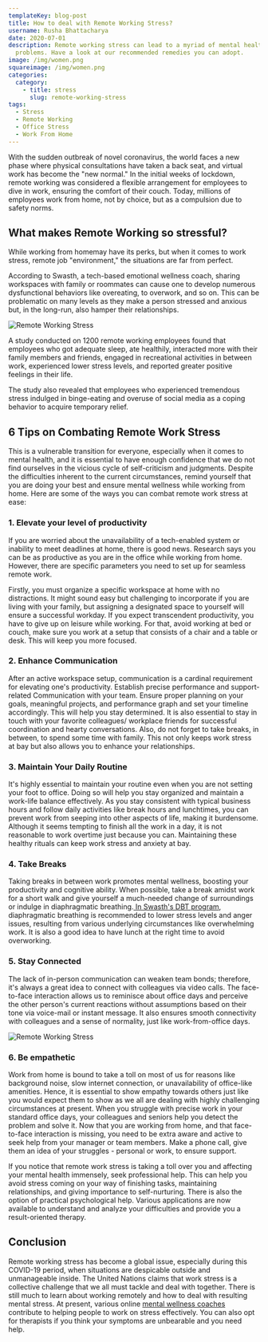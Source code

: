 ```yaml
---
templateKey: blog-post
title: How to deal with Remote Working Stress?
username: Rusha Bhattacharya
date: 2020-07-01
description: Remote working stress can lead to a myriad of mental health
  problems. Have a look at our recommended remedies you can adopt.
image: /img/women.png
squareimage: /img/women.png
categories:
  category:
    - title: stress
      slug: remote-working-stress
tags:
  - Stress
  - Remote Working
  - Office Stress
  - Work From Home
---
```

<!--StartFragment-->

With the sudden outbreak of novel coronavirus, the world faces a new phase where physical consultations have taken a back seat, and virtual work has become the "new normal." In the initial weeks of lockdown, remote working was considered a flexible arrangement for employees to dive in work, ensuring the comfort of their couch. Today, millions of employees work from home, not by choice, but as a compulsion due to safety norms.

## What makes Remote Working so stressful?

While working from homemay have its perks, but when it comes to work stress, remote job "environment," the situations are far from perfect.

According to Swasth, a tech-based emotional wellness coach, sharing workspaces with family or roommates can cause one to develop numerous dysfunctional behaviors like overeating, to overwork, and so on. This can be problematic on many levels as they make a person stressed and anxious but, in the long-run, also hamper their relationships.

![Remote Working Stress](/img/notes.png "How to deal with remote working stress?")

<!--EndFragment--><!--StartFragment-->

A study conducted on 1200 remote working employees found that employees who got adequate sleep, ate healthily, interacted more with their family members and friends, engaged in recreational activities in between work, experienced lower stress levels, and reported greater positive feelings in their life.

The study also revealed that employees who experienced tremendous stress indulged in binge-eating and overuse of social media as a coping behavior to acquire temporary relief.

## 6 Tips on Combating Remote Work Stress

This is a vulnerable transition for everyone, especially when it comes to mental health, and it is essential to have enough confidence that we do not find ourselves in the vicious cycle of self-criticism and judgments. Despite the difficulties inherent to the current circumstances, remind yourself that you are doing your best and ensure mental wellness while working from home. Here are some of the ways you can combat remote work stress at ease:

### 1. Elevate your level of productivity

If you are worried about the unavailability of a tech-enabled system or inability to meet deadlines at home, there is good news. Research says you can be as productive as you are in the office while working from home. However, there are specific parameters you need to set up for seamless remote work.

Firstly, you must organize a specific workspace at home with no distractions. It might sound easy but challenging to incorporate if you are living with your family, but assigning a designated space to yourself will ensure a successful workday. If you expect transcendent productivity, you have to give up on leisure while working. For that, avoid working at bed or couch, make sure you work at a setup that consists of a chair and a table or desk. This will keep you more focused.

### 2. Enhance Communication

After an active workspace setup, communication is a cardinal requirement for elevating one's productivity. Establish precise performance and support-related Communication with your team. Ensure proper planning on your goals, meaningful projects, and performance graph and set your timeline accordingly. This will help you stay determined. It is also essential to stay in touch with your favorite colleagues/ workplace friends for successful coordination and hearty conversations. Also, do not forget to take breaks, in between, to spend some time with family. This not only keeps work stress at bay but also allows you to enhance your relationships.

### 3. Maintain Your Daily Routine

It's highly essential to maintain your routine even when you are not setting your foot to office. Doing so will help you stay organized and maintain a work-life balance effectively. As you stay consistent with typical business hours and follow daily activities like break hours and lunchtimes, you can prevent work from seeping into other aspects of life, making it burdensome. Although it seems tempting to finish all the work in a day, it is not reasonable to work overtime just because you can. Maintaining these healthy rituals can keep work stress and anxiety at bay.

### 4. Take Breaks

Taking breaks in between work promotes mental wellness, boosting your productivity and cognitive ability. When possible, take a break amidst work for a short walk and give yourself a much-needed change of surroundings or indulge in diaphragmatic breathing.[ In Swasth's DBT program](https://www.swasth.co/dbt-coach/), diaphragmatic breathing is recommended to lower stress levels and anger issues, resulting from various underlying circumstances like overwhelming work. It is also a good idea to have lunch at the right time to avoid overworking.

<!--StartFragment-->

### **5. Stay Connected**

<!--StartFragment-->

The lack of in-person communication can weaken team bonds; therefore, it's always a great idea to connect with colleagues via video calls. The face-to-face interaction allows us to reminisce about office days and perceive the other person's current reactions without assumptions based on their tone via voice-mail or instant message. It also ensures smooth connectivity with colleagues and a sense of normality, just like work-from-office days.

![Remote Working Stress](/img/contact.png "Video Call with Colleagues")

<!--EndFragment--><!--StartFragment-->

### 6. Be empathetic

Work from home is bound to take a toll on most of us for reasons like background noise, slow internet connection, or unavailability of office-like amenities. Hence, it is essential to show empathy towards others just like you would expect them to show as we all are dealing with highly challenging circumstances at present. When you struggle with precise work in your standard office days, your colleagues and seniors help you detect the problem and solve it. Now that you are working from home, and that face-to-face interaction is missing, you need to be extra aware and active to seek help from your manager or team members. Make a phone call, give them an idea of your struggles - personal or work, to ensure support.

If you notice that remote work stress is taking a toll over you and affecting your mental health immensely, seek professional help. This can help you avoid stress coming on your way of finishing tasks, maintaining relationships, and giving importance to self-nurturing. There is also the option of practical psychological help. Various applications are now available to understand and analyze your difficulties and provide you a result-oriented therapy.

## Conclusion

Remote working stress has become a global issue, especially during this COVID-19 period, when situations are despicable outside and unmanageable inside. The United Nations claims that work stress is a collective challenge that we all must tackle and deal with together. There is still much to learn about working remotely and how to deal with resulting mental stress. At present, various online [mental wellness coaches](https://www.swasth.co/dbt-coach/) contribute to helping people to work on stress effectively. You can also opt for therapists if you think your symptoms are unbearable and you need help.



<!--EndFragment-->

<!--EndFragment-->

<!--EndFragment-->